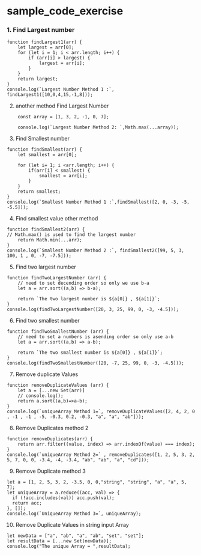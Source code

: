 # sample_code_exercise

### 1. Find Largest number

```
function findLargest1(arr) {
    let largest = arr[0];
    for (let i = 1; i < arr.length; i++) {
        if (arr[i] > largest) {
            largest = arr[i];
        }
    }
    return largest;
}
console.log(`Largest Number Method 1 :`, findLargest1([10,0,4,15,-1,8]));
```

2. another method Find Largest Number

```
    const array = [1, 3, 2, -1, 0, 7];
    
    console.log(`Largest Number Method 2: `,Math.max(...array));
```

3. Find Smallest number

```
function findSmallest(arr) {
    let smallest = arr[0];
    
    for (let i= 1; i <arr.length; i++) {
        if(arr[i] < smallest) {
            smallest = arr[i];
        }
    }
    return smallest;
}
console.log(`Smallest Number Method 1 :`,findSmallest([2, 0, -3, -5, -5.5]));
```

4. Find smallest value other method

```
function findSmallest2(arr) {
// Math.max() is used to find the largest number
    return Math.min(...arr);
}
console.log(`Smallest Number Method 2 :`, findSmallest2([99, 5, 3, 100, 1 , 0, -7, -7.5]));
```
5. Find two largest number

```
function findTwoLargestNumber (arr) {
    // need to set decending order so only we use b-a
    let a = arr.sort((a,b) => b-a);
    
    return `The two largest number is ${a[0]} , ${a[1]}`;
}
console.log(findTwoLargestNumber([20, 3, 25, 99, 0, -3, -4.5]));
```


6. Find two smallest number

```
function findTwoSmallestNumber (arr) {
    // need to set a numbers is asending order so only use a-b
    let a = arr.sort((a,b) => a-b);
    
    return `The two smallest number is ${a[0]} , ${a[1]}`;
}
console.log(findTwoSmallestNumber([20, -7, 25, 99, 0, -3, -4.5]));
```

7. Remove duplicate Values

```
function removeDuplicateValues (arr) {
    let a = [...new Set(arr)]
    // console.log();
    return a.sort((a,b)=>a-b);
}
console.log(`uniqueArray Method 1=`, removeDuplicateValues([2, 4, 2, 0 , -1 , -1 , -5, -0.3, 0.2, -0.3, "a", "a", "ab"]));
```

8. Remove Duplicates method 2

```
function removeDuplicates(arr) {
    return arr.filter((value, index) => arr.indexOf(value) === index);
}
console.log(`uniqueArray Method 2=` , removeDuplicates([1, 2, 5, 3, 2, 5, 7, 0, 0, -3.4, -4, -3.4, "ab", "ab", "a", "cd"]));
```

9. Remove Duplicate method 3

```
let a = [1, 2, 5, 3, 2, -3.5, 0, 0,"string", "string", "a", "a", 5, 7]; 
let uniqueArray = a.reduce((acc, val) => {
  if (!acc.includes(val)) acc.push(val); 
  return acc; 
}, []); 
console.log(`UniqueArray Method 3=`, uniqueArray);
```

10. Remove Duplicate Values in string input Array

```
let newData = ["a", "ab", "a", "ab", "set", "set"];
let resultData = [...new Set(newData)];
console.log("The unique Array = ",resultData);
```
